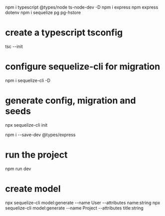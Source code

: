 npm i typescript @types/node ts-node-dev -D
npm i express
npm express dotenv
npm i sequelize pg pg-hstore

# create a typescript tsconfig

tsc --init

# configure sequelize-cli for migration

npm i sequelize-cli -D

# generate config, migration and seeds

npx sequelize-cli init

npm i --save-dev @types/express

# run the project

npm run dev

# create model

npx sequelize-cli model:generate --name User --attributes name:string
npx sequelize-cli model:generate --name Project --attributes title:string